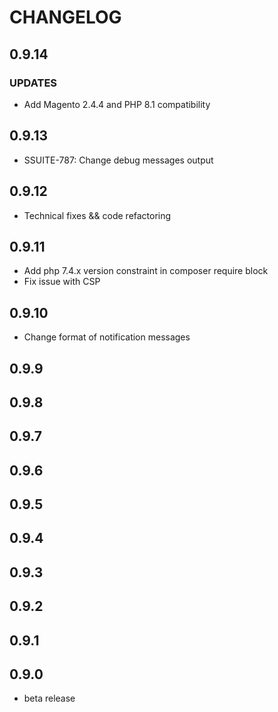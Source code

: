 # CHANGELOG

## 0.9.14

### UPDATES

- Add Magento 2.4.4 and PHP 8.1 compatibility

## 0.9.13

- SSUITE-787: Change debug messages output

## 0.9.12

- Technical fixes && code refactoring

## 0.9.11

- Add php 7.4.x version constraint  in composer require block
- Fix issue with CSP

## 0.9.10

- Change format of notification messages

## 0.9.9

## 0.9.8

## 0.9.7

## 0.9.6

## 0.9.5

## 0.9.4

## 0.9.3

## 0.9.2

## 0.9.1

## 0.9.0

- beta release
